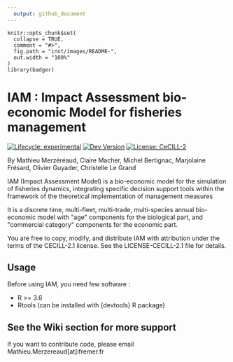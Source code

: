 ```yaml
---
  output: github_document
---
```


```{r, include = FALSE}
knitr::opts_chunk$set(
  collapse = TRUE,
  comment = "#>",
  fig.path = "inst/images/README-",
  out.width = "100%"
)
library(badger)
```

# IAM : Impact Assessment bio-economic Model for fisheries management
<!--<img src="https://raw.githubusercontent.com/usr/repo/master/inst/images/pic.png" alt="logo" align="right" height="200px/"/>
-->

<!-- badges: start -->
[![Lifecycle: experimental](https://img.shields.io/badge/lifecycle-experimental-orange.svg)](https://www.tidyverse.org/lifecycle/#experimental) [![Dev Version](https://img.shields.io/badge/devel%20version-2.0.0-blue.svg)](https://gitlab.ifremer.fr/iam/iam) [![License: CeCILL-2](https://img.shields.io/badge/license-CeCILL--2-blue.svg)](https://cran.r-project.org/web/licenses/CeCILL-2)
<!-- badges: end -->

By Mathieu Merzéréaud, Claire Macher, Michel Bertignac, 
Marjolaine Frésard, Olivier Guyader, Christelle Le Grand

IAM (Impact Assessment Model) is a bio-economic model for the simulation of fisheries dynamics, integrating specific decision support tools within the framework of the theoretical implementation of management measures

It is a discrete time, multi-fleet, multi-trade, multi-species annual bio-economic model with "age" components for the biological part, and "commercial category" components for the economic part.


You are free to copy, modify, and distribute IAM with attribution under the terms of the CECILL-2.1 license. See the LICENSE-CECILL-2.1 file for details.

## Usage

Before using IAM, you need few software :
- R >= 3.6
- Rtools (can be installed with {devtools} R package)

<!--
## Installation

### From Gitlab (recommended)

To install the released version of IAM from https://gitlab.ifremer.fr/iam/iam:

1. install "remotes" R package by executing in a R console:

`install.packages("remotes")` 

2. install IAM package by executing in a R console:

`remotes::install_gitlab(repo="iam/iam",host="https://gitlab.ifremer.fr")`

### From a package archive file

1. Install IAM dependencies by running in a R console:
```{r, eval = FALSE}
for (i in c('utils', 'stats', 'methods', 'grDevices', 'abind',
         'reshape2', 'openxlsx', 'lattice', 'tcltk', 'tcltk2',
         'Rcpp') ){
  if(!require(i,character.only = TRUE))
    install.packages(i)
}
```

2. Go to the [Project 'Releases' page](https://gitlab.ifremer.fr/iam/iam/releases) and download an IAM binary package (.zip format under Window, tar.gz format under Linux)
3. Install IAM from the archive file by either entering the following command in the R prompt: 
`install.packages(path_to_file, repos = NULL, type="source")`
or use e.g. the RStudio graphical interface
-->

## See the Wiki section for more support

If you want to contribute code, please email Mathieu.Merzereaud[at]ifremer.fr 



<!-- Not working because private repo

### Development version

You can install the development version of `{IAM}` from [github](https://gitlab.ifremer.fr/iam/iam) with:

```{r, eval = FALSE}
# install.packages("devtools")
devtools::install_gitlab('gitlab.ifremer.fr/iam/iam')
# or 
# install.packages("remotes")
remotes::install_gitlab("gitlab.ifremer.fr/iam/iam")
```

-->
